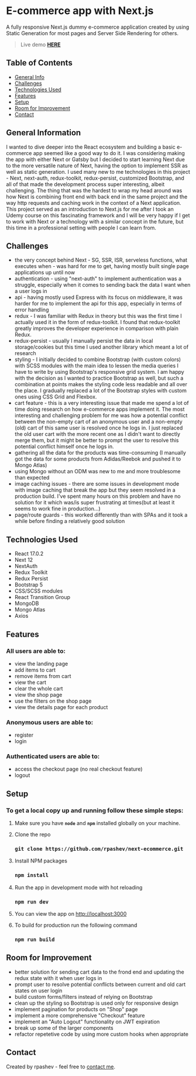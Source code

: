 # E-commerce app with Next.js
A fully responsive Next.js dummy e-commerce application created by using Static Generation for most pages and Server Side Rendering for others.
  
> Live demo **[HERE](https://next-ecommerce-rpashev.vercel.app/)**

## Table of Contents
* [General Info](#general-information)
* [Challenges](#challenges)
* [Technologies Used](#technologies-used)
* [Features](#features)
* [Setup](#setup)
* [Room for Improvement](#room-for-improvement)
* [Contact](#contact)


## General Information
I wanted to dive deeper into the React ecosystem and building a basic e-commerce app seemed like a good way to do it. I was considering making the app with either Next or Gatsby but I decided to start learning Next due to the more versatile nature of Next, having the option to implement SSR as well as static generation. I used many new to me technologies in this project - Next, next-auth, redux-toolkit, redux-persist, customized Bootstrap, and all of that made the development process super interesting, albeit challenging. The thing that was the hardest to wrap my head around was how Next is combining front end with back end in the same project and the way http requests and caching work in the context of a Next application. This project served as an introduction to Next.js for me after I took an Udemy course on this fascinating framework and I will be very happy if I get to work with Next or a technology with a similar concept in the future, but this time in a professional setting with people I can learn from.


## Challenges
- the very concept behind Next - SG, SSR, ISR, serveless functions, what executes when - was hard for me to get, having mostly built single page applications up until now
- authentication - using "next-auth" to implement authentication was a struggle, especially when it comes to sending back the data I want when a user logs in
- api - having mostly used Express with its focus on middleware, it was harder for me to implement the api for this app, especially in terms of error handling
- redux - I was familiar with Redux in theory but this was the first time I actually used it in the form of redux-toolkit. I found that redux-toolkit greatly improves the developer experience in comparison with plain Redux.
- redux-persist - usually I manually persist the data in local storage/cookies but this time I used another library which meant a lot of research
- styling - I initially decided to combine Bootstrap (with custom colors) with SCSS modules with the main idea to lessen the media queries I have to write by using Bootstrap's responsive grid system. I am happy with the decision as I wanted to practice Bootstrap as well, but such a combination at points makes the styling code less readable and all over the place. I gradually replaced a lot of the Bootstrap styles with custom ones using CSS Grid and Flexbox.
- cart feature - this is a very interesting issue that made me spend a lot of time doing research on how e-commerce apps implement it. The most interesting and challenging problem for me was how a potential conflict between the non-empty cart of an anonymous user and a non-empty (old) cart of this same user is resolved once he logs in. I just replaced the old user cart with the more recent one as I didn't want to directly merge them, but it might be better to prompt the user to resolve this potential conflict himself once he logs in.
- gathering all the data for the products was time-consuming (I manually got the data for some products from Adidas/Reebok and pushed it to Mongo Atlas)
- using Mongo without an ODM was new to me and more troublesome than expected
- image caching issues - there are some issues in development mode with image caching that break the app but they seem resolved in a production build. I've spent many hours on this problem and have no solution for it which was/is super frustrating at times(but at least it seems to work fine in production...)
- page/route guards - this worked differently than with SPAs and it took a while before finding a relatively good solution


## Technologies Used  
- React 17.0.2
- Next 12
- NextAuth
- Redux Toolkit
- Redux Persist
- Bootstrap 5
- CSS/SCSS modules
- React Transition Group
- MongoDB
- Mongo Atlas
- Axios  


## Features
### All users are able to:
- view the landing page
- add items to cart
- remove items from cart
- view the cart
- clear the whole cart
- view the shop page
- use the filters on the shop page
- view the details page for each product

### Anonymous users are able to:
- register
- login

### Authenticated users are able to:
- access the checkout page (no real checkout feature)
- logout


## Setup
### To get a local copy up and running follow these simple steps:

1. Make sure you have **`node`** and **`npm`** installed globally on your machine.  

3. Clone the repo  
    ### `git clone https://github.com/rpashev/next-ecommerce.git`  

3. Install NPM packages  
    ### `npm install`    
  
4. Run the app in development mode with hot reloading  
    ### `npm run dev`  

5. You can view the app on [http://localhost:3000](http://localhost:3000)  
 
7. To build for production run the following command  
    ### `npm run build`


## Room for Improvement
- better solution for sending cart data to the frond end and updating the redux state with it when user logs in 
- prompt user to resolve potential conflicts between current and old cart states on user login
- build custom forms/filters instead of relying on Bootstrap
- clean up the styling so Bootstrap is used only for responsive design
- implement pagination for products on "Shop" page
- implement a more comprehensive "Checkout" feature
- implement an "Auto Logout" functionality on JWT expiration
- break up some of the larger components
- refactor repetetive code by using more custom hooks when appropriate


## Contact
Created by rpashev - feel free to [contact me](https://www.rpashev.com/).
